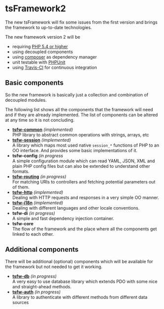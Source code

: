 tsFramework2
============

The new tsFramework will fix some issues from the first version and brings the framework to up-to-date technologies.

The new framework version 2 will be

* requiring [PHP 5.4 or higher](http://php.net/manual/de/migration54.php)
* using decoupled components
* using [composer](https://getcomposer.org/) as dependency manager
* unit testable with [PHPUnit](http://phpunit.de/)
* using [Travis-CI](https://travis-ci.org/) for continuous integration

## Basic components
So the new framework is basically just a collection and combination of decoupled modules.

The following list shows all the components that the framework will need and if they are already implemented. The list
of components can be altered at any time so it is not concluding.

* **[tsfw-common](https://github.com/TiMESPLiNTER/tsfw-common)** *(implemented)*  
PHP library to abstract common operations with strings, arrays, etc
* **[tsfw-session](https://github.com/TiMESPLiNTER/tsfw-session)** *(implemented)*  
A library which maps most used native `session_*` functions of PHP to an OO interface. And provides some basic implementations of it.
* **tsfw-config** *(in progress*  
A simple configuration module which can read YAML, JSON, XML and plain PHP config files but can also be extended to understand other formats.
* **[tsfw-routing](https://github.com/TiMESPLiNTER/tsfw-routing)** *(in progress)*  
For matching URIs to controllers and fetching potential parameters out of them.
* **[tsfw-http](https://github.com/TiMESPLiNTER/tsfw-http)** *(implemented)*  
Dealing with HTTP requests and responses in a very simple OO manner.
* **[tsfw-i18n](https://github.com/TiMESPLiNTER/tsfw-i18n)** *(implemented)*  
Dealing with different languages and other locale conventions.
* **tsfw-di** *(in progress)*  
A simple and fast dependency injection container.
* **tsfw-core**  
The flow of the framework and the place where all the components get linked to each other.

## Additional components

There will be additional (optional) components which will be available for the framework but not needed to get it working.

* **[tsfw-db](https://github.com/TiMESPLiNTER/tsfw-db)** *(in progress)*  
A very easy to use database library which extends PDO with some nice and straight-ahead methods.
* **[tsfw-auth](https://github.com/TiMESPLiNTER/tsfw-auth)** *(in progress)*  
A library to authenticate with different methods from different data sources